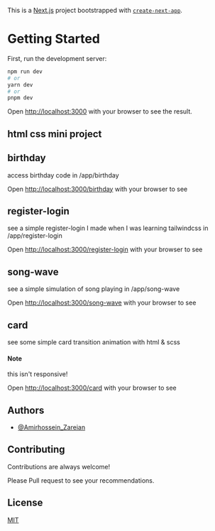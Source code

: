 This is a [Next.js](https://nextjs.org/) project bootstrapped with [`create-next-app`](https://github.com/vercel/next.js/tree/canary/packages/create-next-app).

# Getting Started

First, run the development server:

```bash
npm run dev
# or
yarn dev
# or
pnpm dev
```

Open [http://localhost:3000](http://localhost:3000) with your browser to see the result.

## html css mini project

## birthday

access birthday code in /app/birthday

Open [http://localhost:3000/birthday](http://localhost:3000/birthday) with your browser to see

## register-login

see a simple register-login I made when I was learning tailwindcss in /app/register-login

Open [http://localhost:3000/register-login](http://localhost:3000/register-login) with your browser to see

## song-wave

see a simple simulation of song playing in /app/song-wave

Open [http://localhost:3000/song-wave](http://localhost:3000/song-wave) with your browser to see

## card

see some simple card transition animation with html & scss

#### Note

this isn't responsive!

Open [http://localhost:3000/card](http://localhost:3000/card) with your browser to see

## Authors

-   [@Amirhossein_Zareian](https://github.com/AmirHossein-z)

## Contributing

Contributions are always welcome!

Please Pull request to see your recommendations.

## License

[MIT](https://choosealicense.com/licenses/mit/)
